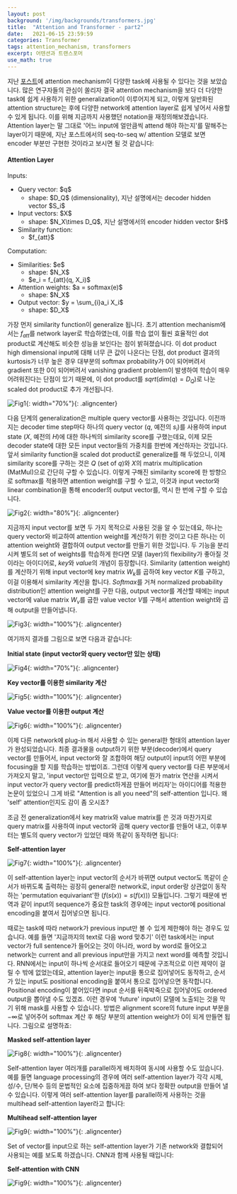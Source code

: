 ```yaml
---
layout: post
background: '/img/backgrounds/transformers.jpg'
title:  "Attention and Transformer - part2"
date:   2021-06-15 23:59:59
categories: Transformer
tags: attention_mechanism, transformers
excerpt: 어텐션과 트랜스포머
use_math: true
---
```


지난 [포스트](https://tildacorp.github.io/2021/06/14/transformers/)에 attention mechanism이 다양한 task에 사용될 수 있다는 것을 보았습니다.
많은 연구자들의 관심이 쏠리자 결국 attention mechanism을 보다 더 다양한 task에 쉽게 사용하기 위한 generalization이 이루어지게 되고, 이렇게 일반화된 attention structure는 후에 다양한 network에 attention layer로 쉽게 넣어서 사용할 수 있게 됩니다. 이를 위해 지금까지 사용했던 notation을 재정의해보겠습니다. Attention layer는 말 그대로 '어느 input에 얼만큼씩 attend 해야 하는지'를 말해주는 layer이기 때문에, 지난 포스트에서의 seq-to-seq w/ attention 모델로 보면 encoder 부분만 구현한 것이라고 보시면 될 것 같습니다:


<h4>Attention Layer</h4>
<p>Inputs:</p>
<ul>
  <li> Query vector: $q$
    <ul><li>shape: $D_Q$ (dimensionality), 지난 설명에서는 decoder hidden vector $S_i$</li></ul>
  </li>
  <li>Input vectors: $X$
    <ul><li>shape: $N_X\times D_Q$, 지난 설명에서의 encoder hidden vector $H$</li></ul>
  </li>
  <li>Similarity function:
    <ul><li>$f_{att}$</li></ul>
  </li>
</ul>

<p>Computation:</p>
<ul>
  <li> Similarities: $e$
    <ul>
      <li>shape: $N_X$</li>
      <li>$e_i = f_{att}(q, X_i)$</li>
    </ul>
</li>
  <li>Attention weights: $a = softmax(e)$
    <ul><li>shape: $N_X$</li></ul>
  </li>
  <li>Output vector: $y = \sum_{i}a_i X_i$
    <ul><li>shape: $D_X$</li></ul>
  </li>
</ul>

가장 먼저 similarity function이 generalize 됩니다. 초기 attention mechanism에서는 $f_{att}$를 network layer로 학습하였는데, 이를 학습 없이 훨씬 효율적인 dot product로 계산해도 비슷한 성능을 보인다는 점이 밝혀졌습니다. 이 dot product high dimensional input에 대해 너무 큰 값이 나온다는 단점, dot product 결과의 kurtosis가 너무 높은 경우 대부분의 softmax probability가 0이 되어버려서 gradient 또한 0이 되어버려서 vanishing gradient problem이 발생하여 학습이 매우 어려워진다는 단점이 있기 때문에, 이 dot product를 $sqrt(dim(q)=D_Q)$로 나눈 scaled dot product로 추가 개선됩니다.<br />

![Fig1](https://tildacorp.github.io/img/attention_generalization1.PNG "Generalization of Attention Mechanism"){: width="70%"}{: .aligncenter}


다음 단계의 generalization은 multiple query vector를 사용하는 것입니다. 이전까지는 decoder time step마다 하나의 query vector ($q$, 예전의 $s_i$)를 사용하여 input state ($X$, 예전의 $H$)에 대한 하나씩의 similarity score를 구했는데요, 이제 모든 decoder state에 대한 모든 input vector들의 가중치를 한번에 계산하자는 것입니다. 앞서 similarity function을 scaled dot product로 generalize를 해 두었으니, 이제 similarity score를 구하는 것은 $Q$ (set of $q$)와 $X$의 matrix multiplication (MatMul)으로 간단히 구할 수 있습니다. 이렇게 구해진 similarity score에 한 방향으로 softmax를 적용하면 attention weight를 구할 수 있고, 이것과 input vector와 linear combination을 통해 encoder의 output vector를, 역시 한 번에 구할 수 있습니다.<br />

![Fig2](https://tildacorp.github.io/img/attention_generalization2.PNG "Further Generalization of Attention Mechanism"){: width="80%"}{: .aligncenter}


지금까지 input vector를 보면 두 가지 목적으로 사용된 것을 알 수 있는데요, 하나는 query vector와 비교하여 attention weight를 계산하기 위한 것이고 다른 하나는 이 attention weight와 결합하여 output vector를 만들기 위한 것입니다. 두 기능을 분리시켜 별도의 set of weights를 학습하게 한다면 모델 (layer)의 flexibility가 좋아질 것이라는 아이디어로, $key$와 $value$의 개념이 등장합니다. Similarity (attention weight)를 계산하기 위해 input vector에 key matrix $W_k$를 곱하여 key vector $K$를 구하고, 이걸 이용해서 similarity 계산을 합니다. $Softmax$를 거쳐 normalized probability distribution인 attention weight를 구한 다음, output vector를 계산할 때에는 input vector에 value matrix $W_v$를 굽한 value vector $V$를 구해서 attention weight와 곱해 output을 만들어냅니다.<br />

![Fig3](https://tildacorp.github.io/img/attention_generalization3.PNG "Even Further Generalization of Attention Mechanism"){: width="100%"}{: .aligncenter}


여기까지 결과를 그림으로 보면 다음과 같습니다:

<p><b>Initial state (input vector와 query vector만 있는 상태)</b></p>

![Fig4](https://tildacorp.github.io/img/attention_layer1.PNG "Attention Layer - step 1"){: width="70%"}{: .aligncenter}

<p><b>Key vector를 이용한 similarity 계산</b></p>

![Fig5](https://tildacorp.github.io/img/attention_layer2.PNG "Attention Layer - step 2"){: width="100%"}{: .aligncenter}

<p><b>Value vector를 이용한 output 계산</b></p>

![Fig6](https://tildacorp.github.io/img/attention_layer3.PNG "Attention Layer - step 3"){: width="100%"}{: .aligncenter}


이제 다른 network에 plug-in 해서 사용할 수 있는 general한 형태의 attention layer가 완성되었습니다. 최종 결과물을 output하기 위한 부분(decoder)에서 query vector를 만들어서, input vector와 잘 조합하여 해당 output이 input의 어떤 부분에 focusing을 할 지를 학습하는 방법이죠. 그런데 이렇게 query vector를 다른 부분에서 가져오지 말고, 'input vector만 입력으로 받고, 여기에 뭔가 matrix 연산을 시켜서 input vector가 query vector를 predict하게끔 만들어 버리자'는 아이디어를 적용한 논문이 있었으니 그게 바로 "Attention is all you need"의 self-attention 입니다. 왜 'self' attention인지도 감이 좀 오시죠?


조금 전 generalization에서 key matrix와 value matrix를 쓴 것과 마찬가지로 query matrix를 사용하여 input vector와 곱해 query vector를 만들어 내고, 이후부터는 별도의 query vector가 있었던 때와 똑같이 동작하면 됩니다:

<p><b>Self-attention layer</b></p>

![Fig7](https://tildacorp.github.io/img/self_attention_layer.PNG "Self-attention Layer - step 3"){: width="100%"}{: .aligncenter}

이 self-attention layer는 input vector의 순서가 바뀌면 output vector도 똑같이 순서가 바뀌도록 출력하는 굉장히 general한 network로, input order랑 상관없이 동작하는 'permutation equivariant'한 ($f(s(x)) = s(f(x))$) 모듈입니다. 그렇기 때문에 번역과 같이 input의 sequence가 중요한 task의 경우에는 input vector에 positional encoding을 붙여서 집어넣으면 됩니다.


때로는 task에 따라 network가 previous input만 볼 수 있게 제한해야 하는 경우도 있습니다. 예를 들면 '지금까지의 text로 다음 word 맞추기' 이런 task에서는 input vector가 full sentence가 들어오는 것이 아니라, word by word로 들어오고 network는 current and all previous input만을 가지고 next word를 예측할 것입니다. RNN에서는 input이 하나씩 순서대로 들어오기 때문에 구조적으로 이런 제약이 걸릴 수 밖에 없었는데요, attention layer는 input을 통으로 집어넣어도 동작하고, 순서가 있는 input도 positional encoding을 붙여서 통으로 집어넣으면 동작합니다. Positional encoding이 붙어있다면 input 순서를 뒤죽박죽으로 집어넣어도 ordered output을 뽑아낼 수도 있겠죠. 이런 경우에 'future' input이 모델에 노출되는 것을 막기 위해 mask를 사용할 수 있습니다. 방법은 alignment score의 future input 부분을 $-{\infty}$로 넣어주어 softmax 계산 후 해당 부분의 attention weight가 0이 되게 만들면 됩니다. 그림으로 설명하죠:

<p><b>Masked self-attention layer</b></p>

![Fig8](https://tildacorp.github.io/img/masked_self_attention_layer.PNG "Masked Self-attention Layer - step 3"){: width="100%"}{: .aligncenter}


Self-attention layer 여러개를 parallel하게 배치하여 동시에 사용할 수도 있습니다. 예를 들면 language processing의 경우에 여러 self-attention layer가 각각 시제, 성/수, 단/복수 등의 문법적인 요소에 집중하게끔 하여 보다 정확한 output을 만들어 낼 수 있습니다. 이렇게 여러 self-attention layer를 parallel하게 사용하는 것을 multihead self-attention layer라고 합니다:

<p><b>Multihead self-attention layer</b></p>

![Fig9](https://tildacorp.github.io/img/multihead_self_attention_layer.PNG "Multihead Self-attention Layer - step 3"){: width="100%"}{: .aligncenter}


Set of vector를 input으로 하는 self-attention layer가 기존 network와 결합되어 사용되는 예를 보도록 하겠습니다. CNN과 함께 사용될 때입니다:

<p><b>Self-attention with CNN</b></p>

![Fig9](https://tildacorp.github.io/img/cnn_self_attention.PNG "Self-attention with CNN"){: width="100%"}{: .aligncenter}




